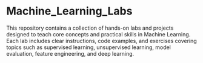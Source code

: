 # Machine_Learning_Labs
This repository contains a collection of hands-on labs and projects designed to teach core concepts and practical skills in Machine Learning. Each lab includes clear instructions, code examples, and exercises covering topics such as supervised learning, unsupervised learning, model evaluation, feature engineering, and deep learning.
